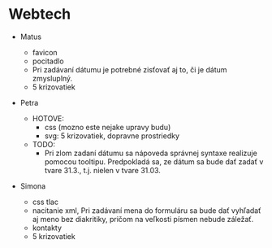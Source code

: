 # Webtech

* Matus
	* favicon
	* pocitadlo
	* Pri zadávaní dátumu je potrebné zisťovať aj to, či je dátum zmysluplný. 
	* 5 krizovatiek

* Petra
	* HOTOVE: 
		* css (mozno este nejake upravy budu)
		* svg: 5 krizovatiek, dopravne prostriedky
	* TODO: 
		* Pri zlom zadaní dátumu sa nápoveda správnej syntaxe realizuje pomocou tooltipu. Predpokladá sa, ze dátum sa bude dať zadať v tvare 31.3., t.j. nielen v tvare 31.03. 


* Simona
	* css tlac
	* nacitanie xml, Pri zadávaní mena do formuláru sa bude dať vyhľadať aj meno bez diakritiky, pričom na veľkosti písmen nebude záležať.
	* kontakty
	* 5 krizovatiek